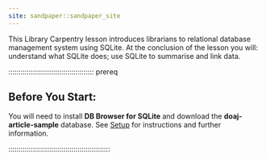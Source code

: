 ```yaml
---
site: sandpaper::sandpaper_site
---
```


This Library Carpentry lesson introduces librarians to relational database management system using SQLite. At the conclusion of the lesson you will: understand what SQLite does; use SQLite to summarise and link data.

::::::::::::::::::::::::::::::::::::::::::  prereq

## Before You Start:

You will need to install **DB Browser for SQLite** and download the **doaj-article-sample** database. See [Setup](learners/setup.md) for instructions and further information.


::::::::::::::::::::::::::::::::::::::::::::::::::


